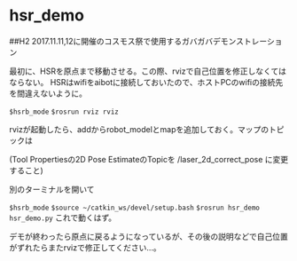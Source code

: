 # hsr_demo
##H2 2017.11.11,12に開催のコスモス祭で使用するガバガバデモンストレーション

最初に、HSRを原点まで移動させる。この際、rvizで自己位置を修正しなくてはならない。
HSRはwifiをaibotに接続しておいたので、ホストPCのwifiの接続先を間違えないように。

`$hsrb_mode`
`$rosrun rviz rviz`

rvizが起動したら、addからrobot_modelとmapを追加しておく。マップのトピックは

(Tool Propertiesの2D Pose EstimateのTopicを /laser_2d_correct_pose に変更すること)

別のターミナルを開いて

`$hsrb_mode`
`$source ~/catkin_ws/devel/setup.bash`
`$rosrun hsr_demo hsr_demo.py`
これで動くはず。

デモが終わったら原点に戻るようになっているが、その後の説明などで自己位置がずれたらまたrvizで修正してください...。
